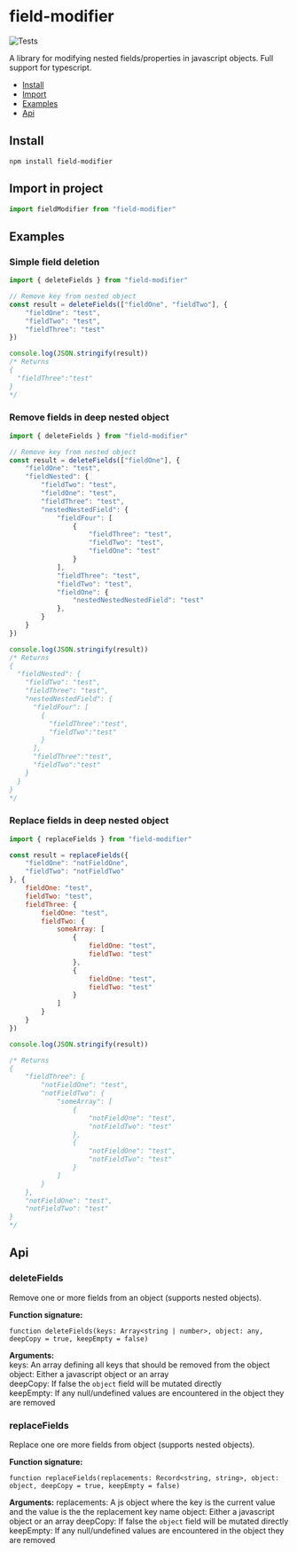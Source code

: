 # field-modifier
![Tests](https://github.com/hampfh/field-modifier/actions/workflows/node.js.yml/badge.svg)

A library for modifying nested fields/properties in javascript objects. Full support for typescript.

* [Install](#install)
* [Import](#import-in-project)
* [Examples](#examples)
* [Api](#api)

## Install
```
npm install field-modifier
```
## Import in project
```javascript
import fieldModifier from "field-modifier"
```

## Examples
### Simple field deletion
```javascript
import { deleteFields } from "field-modifier"

// Remove key from nested object
const result = deleteFields(["fieldOne", "fieldTwo"], {
    "fieldOne": "test",
    "fieldTwo": "test",
    "fieldThree": "test"
})

console.log(JSON.stringify(result))
/* Returns 
{
  "fieldThree":"test"
}
*/
```
### Remove fields in deep nested object
```javascript
import { deleteFields } from "field-modifier"

// Remove key from nested object
const result = deleteFields(["fieldOne"], {
    "fieldOne": "test",
    "fieldNested": {
        "fieldTwo": "test",
        "fieldOne": "test",
        "fieldThree": "test",
        "nestedNestedField": {
            "fieldFour": [
                {
                    "fieldThree": "test",
                    "fieldTwo": "test",
                    "fieldOne": "test"
                }
            ],
            "fieldThree": "test",
            "fieldTwo": "test",
            "fieldOne": {
                "nestedNestedNestedField": "test"
            },
        }
    }
})

console.log(JSON.stringify(result))
/* Returns
{
  "fieldNested": {
    "fieldTwo": "test",
    "fieldThree": "test",
    "nestedNestedField": {
      "fieldFour": [
        {
          "fieldThree":"test",
          "fieldTwo":"test"
        }
      ],
      "fieldThree":"test",
      "fieldTwo":"test"
    }
  }
}
*/
```

### Replace fields in deep nested object
```javascript
import { replaceFields } from "field-modifier"

const result = replaceFields({
    "fieldOne": "notFieldOne",
    "fieldTwo": "notFieldTwo"
}, {
    fieldOne: "test",
    fieldTwo: "test",
    fieldThree: {
        fieldOne: "test",
        fieldTwo: {
            someArray: [
                {
                    fieldOne: "test",
                    fieldTwo: "test"
                },
                {
                    fieldOne: "test",
                    fieldTwo: "test"
                }
            ]
        }
    }
})

console.log(JSON.stringify(result))

/* Returns
{
    "fieldThree": {
        "notFieldOne": "test",
        "notFieldTwo": {
            "someArray": [
                {
                    "notFieldOne": "test",
                    "notFieldTwo": "test"
                },
                {
                    "notFieldOne": "test",
                    "notFieldTwo": "test"
                }
            ]
        }
    },
    "notFieldOne": "test",
    "notFieldTwo": "test"
}
*/
```

## Api
### deleteFields
Remove one or more fields from an object (supports nested objects).

**Function signature:**
```
function deleteFields(keys: Array<string | number>, object: any, deepCopy = true, keepEmpty = false)
```

**Arguments:**  
keys: An array defining all keys that should be removed from the object  
object: Either a javascript object or an array  
deepCopy: If false the `object` field will be mutated directly  
keepEmpty: If any null/undefined values are encountered in the object they are removed

### replaceFields
Replace one ore more fields from object (supports nested objects).

**Function signature:**
```
function replaceFields(replacements: Record<string, string>, object: object, deepCopy = true, keepEmpty = false)
```

**Arguments:**
replacements: A js object where the key is the current value and the value is the the replacement key name 
object: Either a javascript object or an array
deepCopy: If false the `object` field will be mutated directly  
keepEmpty: If any null/undefined values are encountered in the object they are removed
